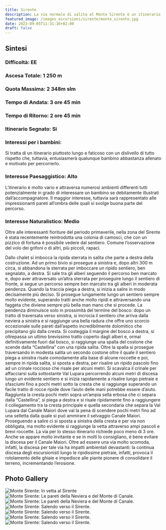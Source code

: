 ```yaml
---
title: Sirente
description: La via normale di salita al Monte Sirente è un itinerario che, seppure un po’ monotono nella parte iniziale, regala all'escursionista una gran  varietà di ambienti e panorami che lo rendono, man mano che si sale, sempre più gratificante. Spettacolare e dall'aspetto incredibilmente dolomitico l'ultimo tratto.
featured_image: /images_escursioni/sirente/monte_sirente.jpg
date: 2023-09-05T11:31:16+02:00
draft: false
---
```



## Sintesi
### Difficoltà: EE
### Ascesa Totale: 1 250 m
### Quota Massima: 2 348m slm
### Tempo di Andata: 3 ore 45 min
### Tempo di Ritorno: 2 ore 45 min
### Itinerario Segnato: Si
### Interessi per i bambini:
 Si tratta di un itinerario piuttosto lungo e faticoso con un dislivello di tutto rispetto che, tuttavia, entusiasmerà qualunque bambino abbastanza allenato e motivato per percorrerlo.
### Interesse Paesaggistico: Alto
L’itinerario è molto vario e attraversa numerosi ambienti differenti tutti potenzialmente in grado di interessare un bambino se debitamente illustrati dall’accompagnatore. Il maggior interesse, tuttavia sarà rappresentato alle impressionanti pareti all’ombra delle quali si svolge buona parte del percorso.

### Interesse Naturalistico: Medio
Oltre alle interessanti fioriture del periodo primaverile, nella zona del Sirente è stata recentemente reintrodotta una colonia di camosci, che con un pizzico di fortuna è possibile vedere dal sentiero. Comune l’osservazione del volo dei grifoni o di altri, più piccoli, rapaci.

Dallo chalet si imbocca la ripida sterrata in salita che parte a destra della costruzione. Ad un primo bivio si prosegue a sinistra e, dopo altri 300 m circa, si abbandona la sterrata per imboccare un ripido sentiero, ben segnalato, a destra. Si sale tra gli alberi seguendo il percorso ben marcato e, dopo aver attraversato un’altra sterrata per proseguire lungo il sentiero di fronte, si segue un percorso sempre ben marcato tra gli alberi in moderata pendenza.
Quando la traccia piega a destra, si inizia a salire in modo decisamente più deciso. Si prosegue lungamente lungo un sentiero sempre molto evidente, superando tratti anche molto ripidi e attraversando una faggeta che diviene sempre più bella man mano che si procede.
La pendenza diminuisce solo in prossimità del termine del bosco: dopo un tratto di traversata verso sinistra, si incrocia il sentiero che arriva dalla neviera a sinistra e si raggiunge una bella radura che offre uno scorcio eccezionale sulle pareti dall’aspetto incredibilmente dolomitico che precipitano giù dalla cresta.
Si costeggia il margine del bosco a destra, si oltrepassa un ultimo brevissimo tratto coperto dagli alberi e, ormai definitivamente fuori dal bosco, si raggiunge una spalla del costone che scende dalla “Castellina” con una ripida salita. Oltre la spalla si prosegue traversando in modesta salita un secondo costone oltre il quale il sentiero piega a sinistra risale comodamente alla base di alcune roccette e poi, sempre in ripida salita, si sposta  a destra, per risalire un ripido pascolo fino ad un crinale roccioso che risale per alcuni metri.
Si scavalca il crinale per affacciarsi sulla sottostante Val Lupara percorrendo alcuni metri di discesa lungo un evidente sentiero e si inizia rapidamente a risalire lungo pietraie e sfasciumi fino a pochi metri sotto la cresta che si raggiunge superando un facile tratto di rocce ripide dove l’aiuto delle mani potrebbe essere d’aiuto.
Raggiunta la cresta pochi metri sopra un’ampia sella erbosa che ci separa dalla “Castellina”, si piega a destra e si risale ripidamente fino a raggiungere il collegamento tra la cresta principale e quella secondaria che separa la Val Lupara dal Canale Maiori dove val la pena di scendere pochi metri fino ad una selletta dalla quale si può ammirare il selvaggio Canale Maiori.
Proseguendo a salire ci si sposta a sinistra della cresta e per via non obbligata, ma molto evidente si raggiunge la vetta attraverso ampi pascoli e brevi roccette.
La via per lo stesso itinerario richiede poco meno di 3 ore. Anche se appare molto invitante e se in molti lo consigliano, è bene evitare la discesa per il Canale Maiori. Oltre ad essere una via molto scomoda, infatti, la discesa per tale via ha impatti ambientali devastanti: la continua discesa degli escursionisti lungo le ripidissime pietraie, infatti, provoca il rotolamento delle ghiaie e impedisce alle piante pionere di consolidare il terreno, incrementando l’erosione.



## Photo Gallery
![](/images_escursioni/sirente/monte_sirente.jpg "Monte Sirente: In vetta al Sirente")  ![](/images_escursioni/sirente/monte_sirente.jpg "Monte Sirente: Le pareti della Neviera e del Monte di Canale.")  ![](/images_escursioni/sirente/monte_sirente.jpg "Monte Sirente: Le pareti della Neviera e del Monte di Canale.")  ![](/images_escursioni/sirente/monte_sirente.jpg "Monte Sirente: Salendo verso il Sirente.")  ![](/images_escursioni/sirente/monte_sirente.jpg "Monte Sirente: Salendo verso il Sirente.")  ![](/images_escursioni/sirente/monte_sirente.jpg "Monte Sirente: Salendo verso il Sirente.")  ![](/images_escursioni/sirente/monte_sirente.jpg "Monte Sirente: Salendo verso il Sirente.")  